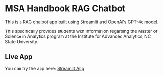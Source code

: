 # MSA Handbook RAG Chatbot

This is a RAG chatbot app built using Streamlit and OpenAI's GPT-4o model.

This specifically provides students with information regarding the Master of Science in Analytics program at the Institute for Advanced Analytics, NC State University.

## Live App

You can try the app here: [Streamlit App]([https://your-username-your-repo-name.streamlit.app](https://iaa-handbook-bot.streamlit.app/))
